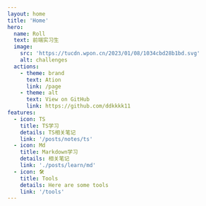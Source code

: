 ```yaml
---
layout: home
title: 'Home'
hero:
  name: Roll
  text: 前端实习生
  image:
    src: 'https://tucdn.wpon.cn/2023/01/08/1034cbd28b1bd.svg'
    alt: challenges
  actions:
    - theme: brand
      text: Ation
      link: /page
    - theme: alt
      text: View on GitHub
      link: https://github.com/ddkkkk11
features:
  - icon: TS
    title: TS学习
    details: TS相关笔记
    link: '/posts/notes/ts'
  - icon: Md
    title: Markdown学习
    details: 相关笔记
    link: './posts/learn/md'
  - icon: 🛠️
    title: Tools
    details: Here are some tools
    link: '/tools'
---
```

